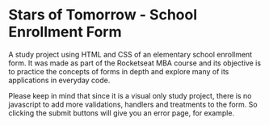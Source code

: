 # Stars of Tomorrow - School Enrollment Form
A study project using HTML and CSS of an elementary school enrollment form. It was made as part of the Rocketseat MBA course and its objective is to practice the concepts of forms in depth and explore many of its applications in everyday code.

Please keep in mind that since it is a visual only study project, there is no javascript to add more validations, handlers and treatments to the form. So clicking the submit buttons will give you an error page, for example.
